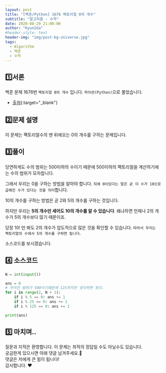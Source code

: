 ```yaml
---
layout: post
title: "[백준/Python] 1676 팩토리얼 0의 개수"
subtitle: "알고리즘 - 수학"
date: 2020-08-29 21:00:00
author: "Kyun2da"
#header-style: text
header-img: "img/post-bg-universe.jpg"
tags:
  - Algorithm
  - 백준
  - 수학
---
```


## 1️⃣서론

백준 문제 1676번 `팩토리얼 0의 개수` 입니다. `파이썬(Python)`으로 풀었습니다.

- [출처](https://www.acmicpc.net/problem/1676){:target="\_blank"}

## 2️⃣문제 설명

이 문제는 팩토리얼수의 맨 뒤에오는 0의 개수를 구하는 문제입니다.

## 3️⃣풀이

당연하게도 수의 범위는 500이하의 수이기 때문에 500이하의 팩토리얼을 계산하기에는 수의 범위가 모자랍니다.

그래서 우리는 0을 구하는 방법을 알아야 합니다. `뒤에 0이있다는 말은 곧 이 수가 10으로 곱해진 수가 있다는 것을 의미`합니다.

10의 개수를 구하는 방법은 곧 2와 5의 개수를 구하는 것입니다.

하지만 우리는 **5의 개수만 세어도 10의 개수를 알 수 있습니다**. 왜냐하면 언제나 2의 개수가 5의 개수보다 많기 때문이죠.

당장 10! 만 봐도 2의 개수가 압도적으로 많은 것을 확인할 수 있습니다. `따라서 우리는 팩토리얼의 수에서 5의 개수를 구하면 됩니다`.

소스코드를 보시겠습니다.

## 4️⃣ 소스코드

```python
N = int(input())

ans = 0
# 주어진 범위가 500이기때문에 125까지만 생각하면 된다.
for i in range(2, N + 1):
    if i % 5 == 0: ans += 1
    if i % 25 == 0: ans += 1
    if i % 125 == 0: ans += 1

print(ans)
```

## 5️⃣ 마치며..

질문과 지적은 환영합니다. 이 문제는 최적의 정답일 수도 아닐수도 있습니다.  
궁금한게 있으시면 아래 댓글 남겨주세요.🙏  
댓글은 저에게 큰 힘이 됩니다!  
감사합니다. ❤️
